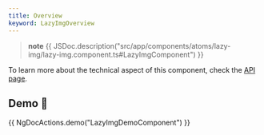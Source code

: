 ```yaml
---
title: Overview
keyword: LazyImgOverview
---
```


> **note**
> {{ JSDoc.description("src/app/components/atoms/lazy-img/lazy-img.component.ts#LazyImgComponent") }}

To learn more about the technical aspect of this component, check the [API page](https://louiiuol.github.io/ngx-lib/api/classes/api/LazyImgComponent).

## Demo 👀
{{ NgDocActions.demo("LazyImgDemoComponent") }}
